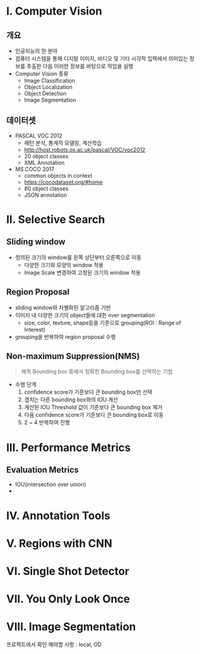 # I. Computer Vision
## 개요
- 인공지능의 한 분야
- 컴퓨터 시스템을 통해 디지털 이미지, 비디오 및 기타 시각적 입력에서 의미있는 정보를 추출한 다음 이러한 정보를 바탕으로 작업을 실행
- Computer Vision 종류
  - Image Classification
  - Object Localization
  - Object Detection
  - Image Segmentation
## 데이터셋
- PASCAL VOC 2012
  - 패턴 분석, 통계적 모델링, 계산학습
  - http://host.robots.ox.ac.uk/pascal/VOC/voc2012
  - 20 object classes
  - XML Annotation
- MS COCO 2017
  - common objects in context
  - https://cocodataset.org/#home
  - 80 object classes
  - JSON annotation
  
# II. Selective Search
## Sliding window
- 정의된 크기의 window를 왼쪽 상단부터 오른쪽으로 이동
  - 다양한 크기와 모양의 window 적용
  - Image Scale 변경하여 고정된 크기의 window 적용
## Region Proposal
- sliding window와 차별화된 알고리즘 기반
- 이미지 내 다양한 크기의 object들에 대한 over segmentation
  - size, color, texture, shape등을 기준으로 grouping(ROI : Range of Interest)
- grouping을 반복하여 region proposal 수행
## Non-maximum Suppression(NMS)
> 예측 Bounding box 중에서 정확한 Bounding box를 선택하는 기법
- 수행 단계
  1. confidence score가 기준보다 큰 bounding box만 선택
  2. 겹치는 다른 bounding box와의 IOU 계산
  3. 계산된 IOU Threshold 값이 기준보다 큰 bounding box 제거
  4. 다음 confidence score가 기준보다 큰 bounding box로 이동
  5. 2 ~ 4 반복하여 진행
   
# III. Performance Metrics
## Evaluation Metrics
- IOU(intersection over union)
- 
# IV. Annotation Tools
# V. Regions with CNN
# VI. Single Shot Detector
# VII. You Only Look Once
# VIII. Image Segmentation

프로젝트에서 확인 해야할 사항 : local, OD